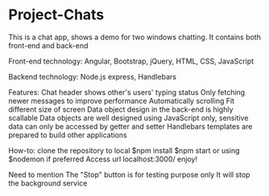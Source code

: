 # Project-Chats

This is a chat app, shows a demo for two windows chatting.
It contains both front-end and back-end

Front-end technology:
Angular, Bootstrap, jQuery, HTML, CSS, JavaScript

Backend technology:
Node.js express, Handlebars

Features:
Chat header shows other's users' typing status
Only fetching newer messages to improve performance
Automatically scrolling
Fit different size of screen
Data object design in the back-end is highly scallable
Data objects are well designed using JavaScript only, sensitive data can only be accessed by getter and setter
Handlebars templates are prepared to build other applications


How-to:
clone the repository to local
$npm install
$npm start or using $nodemon if preferred
Access url localhost:3000/
enjoy!


Need to mention
The "Stop" button is for testing purpose only
It will stop the background service
